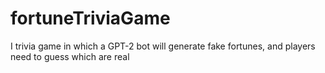 # fortuneTriviaGame
I trivia game in which a GPT-2 bot will generate fake fortunes, and players need to guess which are real